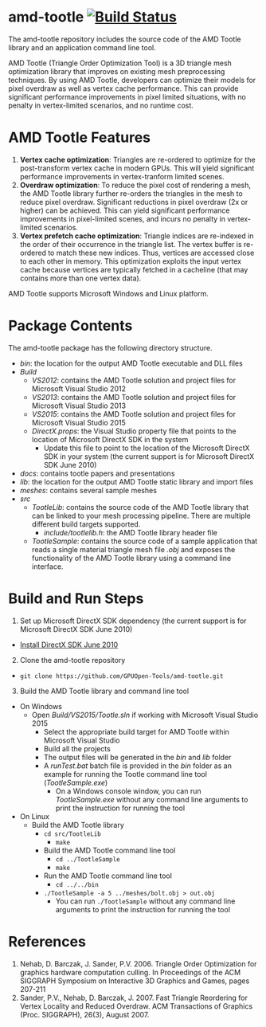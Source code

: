 # amd-tootle [![Build Status](https://travis-ci.org/GPUOpen-Tools/amd-tootle.svg?branch=master)](https://travis-ci.org/GPUOpen-Tools/amd-tootle)
The amd-tootle repository includes the source code of the AMD Tootle library and an application command line tool.  

AMD Tootle (Triangle Order Optimization Tool) is a 3D triangle mesh optimization library that improves on existing mesh preprocessing techniques. By using AMD Tootle, developers can optimize their models for pixel overdraw as well as vertex cache performance. This can provide significant performance improvements in pixel limited situations, with no penalty in vertex-limited scenarios, and no runtime cost.

# AMD Tootle Features
1. **Vertex cache optimization**: Triangles are re-ordered to optimize for the post-transform vertex cache in modern GPUs. This will yield significant performance improvements in vertex-tranform limited scenes.
2. **Overdraw optimization**: To reduce the pixel cost of rendering a mesh, the AMD Tootle library further re-orders the triangles in the mesh to reduce pixel overdraw. Significant reductions in pixel overdraw (2x or higher) can be achieved. This can yield significant performance improvements in pixel-limited scenes, and incurs no penalty in vertex-limited scenarios.
3. **Vertex prefetch cache optimization**: Triangle indices are re-indexed in the order of their occurrence in the triangle list. The vertex buffer is re-ordered to match these new indices. Thus, vertices are accessed close to each other in memory. This optimization exploits the input vertex cache because vertices are typically fetched in a cacheline (that may contains more than one vertex data).

AMD Tootle supports Microsoft Windows and Linux platform.

# Package Contents
The amd-tootle package has the following directory structure.
- *bin*: the location for the output AMD Tootle executable and DLL files
- *Build*
  - *VS2012*: contains the AMD Tootle solution and project files for Microsoft Visual Studio 2012
  - *VS2013*: contains the AMD Tootle solution and project files for Microsoft Visual Studio 2013
  - *VS2015*: contains the AMD Tootle solution and project files for Microsoft Visual Studio 2015
  - *DirectX.props*: the Visual Studio property file that points to the location of Microsoft DirectX SDK in the system
    * Update this file to point to the location of the Microsoft DirectX SDK in your system (the current support is for Microsoft DirectX SDK June 2010)
- *docs*: contains tootle papers and presentations
- *lib*: the location for the output AMD Tootle static library and import files
- *meshes*: contains several sample meshes
- *src*
  - *TootleLib*: contains the source code of the AMD Tootle library that can be linked to your mesh processing pipeline. There are multiple different build targets supported.
    - *include/tootlelib.h*: the AMD Tootle library header file
  - *TootleSample*: contains the source code of a sample application that reads a single material triangle mesh file *.obj* and exposes the functionality of the AMD Tootle library using a command line interface.

# Build and Run Steps
1. Set up Microsoft DirectX SDK dependency (the current support is for Microsoft DirectX SDK June 2010)
  * [Install DirectX SDK June 2010](https://www.microsoft.com/en-us/download/details.aspx?id=6812)
2. Clone the amd-tootle repository
  * `git clone https://github.com/GPUOpen-Tools/amd-tootle.git`
3. Build the AMD Tootle library and command line tool
  * On Windows
    * Open *Build/VS2015/Tootle.sln* if working with Microsoft Visual Studio 2015
	  * Select the appropriate build target for AMD Tootle within Microsoft Visual Studio
	  * Build all the projects
	  * The output files will be generated in the *bin* and *lib* folder
	  * A *runTest.bat* batch file is provided in the *bin* folder as an example for running the Tootle command line tool (*TootleSample.exe*)
	    * On a Windows console window, you can run *TootleSample.exe* without any command line arguments to print the instruction for running the tool
  * On Linux
    * Build the AMD Tootle library
      * `cd src/TootleLib`
	    * `make`
	  * Build the AMD Tootle command line tool
	    * `cd ../TootleSample`
	    * `make`
	  * Run the AMD Tootle command line tool
	    * `cd ../../bin`
	  * `./TootleSample -a 5 ../meshes/bolt.obj > out.obj`
	    * You can run `./TootleSample` without any command line arguments to print the instruction for running the tool

# References
1. Nehab, D. Barczak, J. Sander, P.V. 2006. Triangle Order Optimization for graphics hardware computation culling. In Proceedings of the ACM SIGGRAPH Symposium on Interactive 3D Graphics and Games, pages 207-211
2. Sander, P.V., Nehab, D. Barczak, J. 2007. Fast Triangle Reordering for Vertex Locality and Reduced Overdraw. ACM Transactions of Graphics (Proc. SIGGRAPH), 26(3), August 2007.
